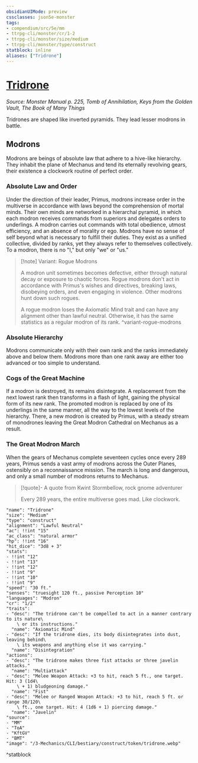 ```yaml
---
obsidianUIMode: preview
cssclasses: json5e-monster
tags:
- compendium/src/5e/mm
- ttrpg-cli/monster/cr/1-2
- ttrpg-cli/monster/size/medium
- ttrpg-cli/monster/type/construct
statblock: inline
aliases: ["Tridrone"]
---
```

# [Tridrone](3-Mechanics\CLI\bestiary\construct/tridrone.md)
*Source: Monster Manual p. 225, Tomb of Annihilation, Keys from the Golden Vault, The Book of Many Things*  

Tridrones are shaped like inverted pyramids. They lead lesser modrons in battle.

## Modrons

Modrons are beings of absolute law that adhere to a hive-like hierarchy. They inhabit the plane of Mechanus and tend its eternally revolving gears, their existence a clockwork routine of perfect order.

### Absolute Law and Order

Under the direction of their leader, Primus, modrons increase order in the multiverse in accordance with laws beyond the comprehension of mortal minds. Their own minds are networked in a hierarchal pyramid, in which each modron receives commands from superiors and delegates orders to underlings. A modron carries out commands with total obedience, utmost efficiency, and an absence of morality or ego. Modrons have no sense of self beyond what is necessary to fulfill their duties. They exist as a unified collective, divided by ranks, yet they always refer to themselves collectively. To a modron, there is no "I," but only "we" or "us."

> [!note] Variant: Rogue Modrons
> 
> A modron unit sometimes becomes defective, either through natural decay or exposure to chaotic forces. Rogue modrons don't act in accordance with Primus's wishes and directives, breaking laws, disobeying orders, and even engaging in violence. Other modrons hunt down such rogues.
> 
> A rogue modron loses the Axiomatic Mind trait and can have any alignment other than lawful neutral. Otherwise, it has the same statistics as a regular modron of its rank.
^variant-rogue-modrons

### Absolute Hierarchy

Modrons communicate only with their own rank and the ranks immediately above and below them. Modrons more than one rank away are either too advanced or too simple to understand.

### Cogs of the Great Machine

If a modron is destroyed, its remains disintegrate. A replacement from the next lowest rank then transforms in a flash of light, gaining the physical form of its new rank. The promoted modron is replaced by one of its underlings in the same manner, all the way to the lowest levels of the hierarchy. There, a new modron is created by Primus, with a steady stream of monodrones leaving the Great Modron Cathedral on Mechanus as a result.

### The Great Modron March

When the gears of Mechanus complete seventeen cycles once every 289 years, Primus sends a vast army of modrons across the Outer Planes, ostensibly on a reconnaissance mission. The march is long and dangerous, and only a small number of modrons returns to Mechanus.

> [!quote]- A quote from Kwint Stormbellow, rock gnome adventurer  
> 
> Every 289 years, the entire multiverse goes mad. Like clockwork.


```statblock
"name": "Tridrone"
"size": "Medium"
"type": "construct"
"alignment": "Lawful Neutral"
"ac": !!int "15"
"ac_class": "natural armor"
"hp": !!int "16"
"hit_dice": "3d8 + 3"
"stats":
- !!int "12"
- !!int "13"
- !!int "12"
- !!int "9"
- !!int "10"
- !!int "9"
"speed": "30 ft."
"senses": "truesight 120 ft., passive Perception 10"
"languages": "Modron"
"cr": "1/2"
"traits":
- "desc": "The tridrone can't be compelled to act in a manner contrary to its nature\
    \ or its instructions."
  "name": "Axiomatic Mind"
- "desc": "If the tridrone dies, its body disintegrates into dust, leaving behind\
    \ its weapons and anything else it was carrying."
  "name": "Disintegration"
"actions":
- "desc": "The tridrone makes three fist attacks or three javelin attacks."
  "name": "Multiattack"
- "desc": "Melee Weapon Attack: +3 to hit, reach 5 ft., one target. Hit: 3 (1d4\
    \ + 1) bludgeoning damage."
  "name": "Fist"
- "desc": "Melee or Ranged Weapon Attack: +3 to hit, reach 5 ft. or range 30/120\
    \ ft., one target. Hit: 4 (1d6 + 1) piercing damage."
  "name": "Javelin"
"source":
- "MM"
- "ToA"
- "KftGV"
- "BMT"
"image": "/3-Mechanics/CLI/bestiary/construct/token/tridrone.webp"
```
^statblock